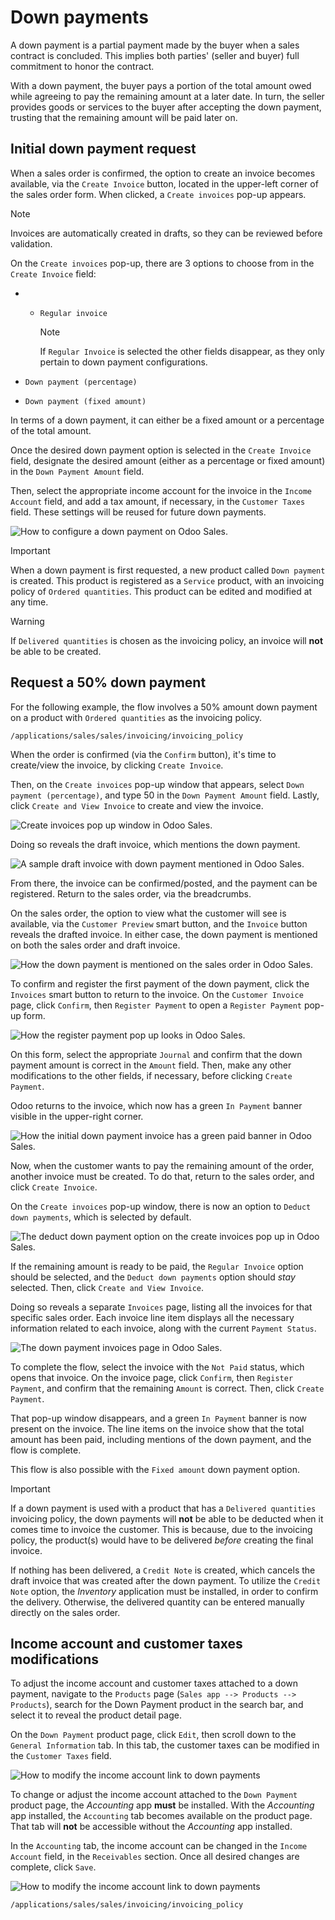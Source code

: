 # Down payments

A down payment is a partial payment made by the buyer when a sales
contract is concluded. This implies both parties' (seller and buyer)
full commitment to honor the contract.

With a down payment, the buyer pays a portion of the total amount owed
while agreeing to pay the remaining amount at a later date. In turn, the
seller provides goods or services to the buyer after accepting the down
payment, trusting that the remaining amount will be paid later on.

## Initial down payment request

When a sales order is confirmed, the option to create an invoice becomes
available, via the `Create Invoice` button, located in the upper-left
corner of the sales order form. When clicked, a `Create invoices` pop-up
appears.

<div class="note">

<div class="title">

Note

</div>

Invoices are automatically created in drafts, so they can be reviewed
before validation.

</div>

On the `Create invoices` pop-up, there are 3 options to choose from in
the `Create Invoice` field:

  -   - `Regular invoice`
        
        <div class="note">
        
        <div class="title">
        
        Note
        
        </div>
        
        If `Regular Invoice` is selected the other fields disappear, as
        they only pertain to down payment configurations.
        
        </div>

  - `Down payment (percentage)`

  - `Down payment (fixed amount)`

In terms of a down payment, it can either be a fixed amount or a
percentage of the total amount.

Once the desired down payment option is selected in the `Create Invoice`
field, designate the desired amount (either as a percentage or fixed
amount) in the `Down Payment Amount` field.

Then, select the appropriate income account for the invoice in the
`Income Account` field, and add a tax amount, if necessary, in the
`Customer Taxes` field. These settings will be reused for future down
payments.

![How to configure a down payment on Odoo
Sales.](down_payment/create-invoices-popup-form.png)

<div class="important">

<div class="title">

Important

</div>

When a down payment is first requested, a new product called `Down
payment` is created. This product is registered as a `Service` product,
with an invoicing policy of `Ordered quantities`. This product can be
edited and modified at any time.

</div>

<div class="warning">

<div class="title">

Warning

</div>

If `Delivered quantities` is chosen as the invoicing policy, an invoice
will **not** be able to be created.

</div>

## Request a 50% down payment

For the following example, the flow involves a 50% amount down payment
on a product with `Ordered quantities` as the invoicing policy.

<div class="seealso">

`/applications/sales/sales/invoicing/invoicing_policy`

</div>

When the order is confirmed (via the `Confirm` button), it's time to
create/view the invoice, by clicking `Create Invoice`.

Then, on the `Create invoices` pop-up window that appears, select `Down
payment
(percentage)`, and type <span class="title-ref">50</span> in the `Down
Payment Amount` field. Lastly, click `Create and View Invoice` to create
and view the invoice.

![Create invoices pop up window in Odoo
Sales.](down_payment/create-invoices-popup.png)

Doing so reveals the draft invoice, which mentions the down payment.

![A sample draft invoice with down payment mentioned in Odoo
Sales.](down_payment/draft-invoice.png)

From there, the invoice can be confirmed/posted, and the payment can be
registered. Return to the sales order, via the breadcrumbs.

On the sales order, the option to view what the customer will see is
available, via the `Customer Preview` smart button, and the `Invoice`
button reveals the drafted invoice. In either case, the down payment is
mentioned on both the sales order and draft invoice.

![How the down payment is mentioned on the sales order in Odoo
Sales.](down_payment/down-payment-line-item.png)

To confirm and register the first payment of the down payment, click the
`Invoices` smart button to return to the invoice. On the `Customer
Invoice` page, click `Confirm`, then `Register Payment` to open a
`Register Payment` pop-up form.

![How the register payment pop up looks in Odoo
Sales.](down_payment/register-payment-popup.png)

On this form, select the appropriate `Journal` and confirm that the down
payment amount is correct in the `Amount` field. Then, make any other
modifications to the other fields, if necessary, before clicking `Create
Payment`.

Odoo returns to the invoice, which now has a green `In Payment` banner
visible in the upper-right corner.

![How the initial down payment invoice has a green paid banner in Odoo
Sales.](down_payment/paid-banner-invoice-1.png)

Now, when the customer wants to pay the remaining amount of the order,
another invoice must be created. To do that, return to the sales order,
and click `Create Invoice`.

On the `Create invoices` pop-up window, there is now an option to
`Deduct down
payments`, which is selected by default.

![The deduct down payment option on the create invoices pop up in Odoo
Sales.](down_payment/deduct-down-payments-option.png)

If the remaining amount is ready to be paid, the `Regular Invoice`
option should be selected, and the `Deduct down payments` option should
*stay* selected. Then, click `Create and View Invoice`.

Doing so reveals a separate `Invoices` page, listing all the invoices
for that specific sales order. Each invoice line item displays all the
necessary information related to each invoice, along with the current
`Payment Status`.

![The down payment invoices page in Odoo
Sales.](down_payment/down-payment-invoices-page.png)

To complete the flow, select the invoice with the `Not Paid` status,
which opens that invoice. On the invoice page, click `Confirm`, then
`Register Payment`, and confirm that the remaining `Amount` is correct.
Then, click `Create Payment`.

That pop-up window disappears, and a green `In Payment` banner is now
present on the invoice. The line items on the invoice show that the
total amount has been paid, including mentions of the down payment, and
the flow is complete.

This flow is also possible with the `Fixed amount` down payment option.

<div class="important">

<div class="title">

Important

</div>

If a down payment is used with a product that has a `Delivered
quantities` invoicing policy, the down payments will **not** be able to
be deducted when it comes time to invoice the customer. This is because,
due to the invoicing policy, the product(s) would have to be delivered
*before* creating the final invoice.

If nothing has been delivered, a `Credit Note` is created, which cancels
the draft invoice that was created after the down payment. To utilize
the `Credit Note` option, the *Inventory* application must be installed,
in order to confirm the delivery. Otherwise, the delivered quantity can
be entered manually directly on the sales order.

</div>

## Income account and customer taxes modifications

To adjust the income account and customer taxes attached to a down
payment, navigate to the `Products` page (`Sales app --> Products -->
Products`), search for the <span class="title-ref">Down Payment</span>
product in the search bar, and select it to reveal the product detail
page.

On the `Down Payment` product page, click `Edit`, then scroll down to
the `General Information` tab. In this tab, the customer taxes can be
modified in the `Customer Taxes` field.

![How to modify the income account link to down
payments](down_payment/customer-taxes-field.png)

To change or adjust the income account attached to the `Down Payment`
product page, the *Accounting* app **must** be installed. With the
*Accounting* app installed, the `Accounting` tab becomes available on
the product page. That tab will **not** be accessible without the
*Accounting* app installed.

In the `Accounting` tab, the income account can be changed in the
`Income
Account` field, in the `Receivables` section. Once all desired changes
are complete, click `Save`.

![How to modify the income account link to down
payments](down_payment/income-account.png)

<div class="seealso">

`/applications/sales/sales/invoicing/invoicing_policy`

</div>
